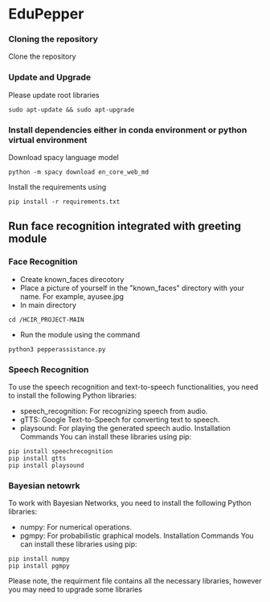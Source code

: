 # EduPepper


### Cloning the repository

Clone the repository

### Update and Upgrade
Please update root libraries 
```shell
sudo apt-update && sudo apt-upgrade
```

### Install dependencies either in conda environment or python virtual environment
Download spacy language model
```shell
python -m spacy download en_core_web_md
```
Install the requirements using
```shell
pip install -r requirements.txt
```

## Run face recognition integrated with greeting module 


### Face Recognition
- Create known_faces direcotory
- Place a picture of yourself in the "known_faces" directory with your name.
  For example, ayusee.jpg
- In main directory
```shell
cd /HCIR_PROJECT-MAIN
```
- Run the module using the command
```shell
python3 pepperassistance.py
```
### Speech Recognition

  To use the speech recognition and text-to-speech functionalities, you need to install the following Python libraries:

  - speech_recognition: For recognizing speech from audio.
  - gTTS: Google Text-to-Speech for converting text to speech.
  - playsound: For playing the generated speech audio.
  Installation Commands
  You can install these libraries using pip:
  ```shell
  pip install speechrecognition
  pip install gtts
  pip install playsound
  ```


### Bayesian netowrk
  To work with Bayesian Networks, you need to install the following Python libraries:

  - numpy: For numerical operations.
  - pgmpy: For probabilistic graphical models.
  Installation Commands
  You can install these libraries using pip:

  ```shell
  pip install numpy
  pip install pgmpy
  ```


Please note, the requirment file contains all the necessary libraries, however you may need to upgrade some libraries



